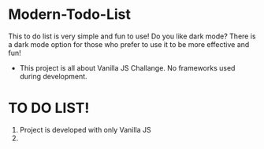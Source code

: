 # Modern-Todo-List
This to do list is very simple and fun to use! Do you like dark mode? There is a dark mode option for those who prefer to use it to be more effective and fun!

* This project is all about Vanilla JS Challange. No frameworks used during development.

# TO DO LIST!
1. Project is developed with only Vanilla JS
2. 

